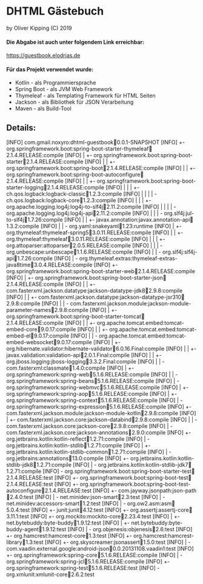 # DHTML Gästebuch
by Oliver Kipping (C) 2019

#### Die Abgabe ist auch unter folgendem Link erreichbar:

https://guestbook.elodrias.de


#### Für das Projekt verwendet wurde:

- Kotlin - als Programmiersprache
- Spring Boot - als JVM Web Framework
- Thymeleaf - als Templating Framework für HTML Seiten
- Jackson - als Bibliothek für JSON Verarbeitung
- Maven - als Build-Tool


## Details:

[INFO] com.gmail.noxyro:dhtml-guestbook:jar:0.0.1-SNAPSHOT
[INFO] +- org.springframework.boot:spring-boot-starter-thymeleaf:jar:2.1.4.RELEASE:compile
[INFO] |  +- org.springframework.boot:spring-boot-starter:jar:2.1.4.RELEASE:compile
[INFO] |  |  +- org.springframework.boot:spring-boot:jar:2.1.4.RELEASE:compile
[INFO] |  |  +- org.springframework.boot:spring-boot-autoconfigure:jar:2.1.4.RELEASE:compile
[INFO] |  |  +- org.springframework.boot:spring-boot-starter-logging:jar:2.1.4.RELEASE:compile
[INFO] |  |  |  +- ch.qos.logback:logback-classic:jar:1.2.3:compile
[INFO] |  |  |  |  \- ch.qos.logback:logback-core:jar:1.2.3:compile
[INFO] |  |  |  +- org.apache.logging.log4j:log4j-to-slf4j:jar:2.11.2:compile
[INFO] |  |  |  |  \- org.apache.logging.log4j:log4j-api:jar:2.11.2:compile
[INFO] |  |  |  \- org.slf4j:jul-to-slf4j:jar:1.7.26:compile
[INFO] |  |  +- javax.annotation:javax.annotation-api:jar:1.3.2:compile
[INFO] |  |  \- org.yaml:snakeyaml:jar:1.23:runtime
[INFO] |  +- org.thymeleaf:thymeleaf-spring5:jar:3.0.11.RELEASE:compile
[INFO] |  |  +- org.thymeleaf:thymeleaf:jar:3.0.11.RELEASE:compile
[INFO] |  |  |  +- org.attoparser:attoparser:jar:2.0.5.RELEASE:compile
[INFO] |  |  |  \- org.unbescape:unbescape:jar:1.1.6.RELEASE:compile
[INFO] |  |  \- org.slf4j:slf4j-api:jar:1.7.26:compile
[INFO] |  \- org.thymeleaf.extras:thymeleaf-extras-java8time:jar:3.0.4.RELEASE:compile
[INFO] +- org.springframework.boot:spring-boot-starter-web:jar:2.1.4.RELEASE:compile
[INFO] |  +- org.springframework.boot:spring-boot-starter-json:jar:2.1.4.RELEASE:compile
[INFO] |  |  +- com.fasterxml.jackson.datatype:jackson-datatype-jdk8:jar:2.9.8:compile
[INFO] |  |  +- com.fasterxml.jackson.datatype:jackson-datatype-jsr310:jar:2.9.8:compile
[INFO] |  |  \- com.fasterxml.jackson.module:jackson-module-parameter-names:jar:2.9.8:compile
[INFO] |  +- org.springframework.boot:spring-boot-starter-tomcat:jar:2.1.4.RELEASE:compile
[INFO] |  |  +- org.apache.tomcat.embed:tomcat-embed-core:jar:9.0.17:compile
[INFO] |  |  +- org.apache.tomcat.embed:tomcat-embed-el:jar:9.0.17:compile
[INFO] |  |  \- org.apache.tomcat.embed:tomcat-embed-websocket:jar:9.0.17:compile
[INFO] |  +- org.hibernate.validator:hibernate-validator:jar:6.0.16.Final:compile
[INFO] |  |  +- javax.validation:validation-api:jar:2.0.1.Final:compile
[INFO] |  |  +- org.jboss.logging:jboss-logging:jar:3.3.2.Final:compile
[INFO] |  |  \- com.fasterxml:classmate:jar:1.4.0:compile
[INFO] |  +- org.springframework:spring-web:jar:5.1.6.RELEASE:compile
[INFO] |  |  \- org.springframework:spring-beans:jar:5.1.6.RELEASE:compile
[INFO] |  \- org.springframework:spring-webmvc:jar:5.1.6.RELEASE:compile
[INFO] |     +- org.springframework:spring-aop:jar:5.1.6.RELEASE:compile
[INFO] |     +- org.springframework:spring-context:jar:5.1.6.RELEASE:compile
[INFO] |     \- org.springframework:spring-expression:jar:5.1.6.RELEASE:compile
[INFO] +- com.fasterxml.jackson.module:jackson-module-kotlin:jar:2.9.8:compile
[INFO] |  +- com.fasterxml.jackson.core:jackson-databind:jar:2.9.8:compile
[INFO] |  |  \- com.fasterxml.jackson.core:jackson-core:jar:2.9.8:compile
[INFO] |  \- com.fasterxml.jackson.core:jackson-annotations:jar:2.9.0:compile
[INFO] +- org.jetbrains.kotlin:kotlin-reflect:jar:1.2.71:compile
[INFO] |  \- org.jetbrains.kotlin:kotlin-stdlib:jar:1.2.71:compile
[INFO] |     +- org.jetbrains.kotlin:kotlin-stdlib-common:jar:1.2.71:compile
[INFO] |     \- org.jetbrains:annotations:jar:13.0:compile
[INFO] +- org.jetbrains.kotlin:kotlin-stdlib-jdk8:jar:1.2.71:compile
[INFO] |  \- org.jetbrains.kotlin:kotlin-stdlib-jdk7:jar:1.2.71:compile
[INFO] \- org.springframework.boot:spring-boot-starter-test:jar:2.1.4.RELEASE:test
[INFO]    +- org.springframework.boot:spring-boot-test:jar:2.1.4.RELEASE:test
[INFO]    +- org.springframework.boot:spring-boot-test-autoconfigure:jar:2.1.4.RELEASE:test
[INFO]    +- com.jayway.jsonpath:json-path:jar:2.4.0:test
[INFO]    |  \- net.minidev:json-smart:jar:2.3:test
[INFO]    |     \- net.minidev:accessors-smart:jar:1.2:test
[INFO]    |        \- org.ow2.asm:asm:jar:5.0.4:test
[INFO]    +- junit:junit:jar:4.12:test
[INFO]    +- org.assertj:assertj-core:jar:3.11.1:test
[INFO]    +- org.mockito:mockito-core:jar:2.23.4:test
[INFO]    |  +- net.bytebuddy:byte-buddy:jar:1.9.12:test
[INFO]    |  +- net.bytebuddy:byte-buddy-agent:jar:1.9.12:test
[INFO]    |  \- org.objenesis:objenesis:jar:2.6:test
[INFO]    +- org.hamcrest:hamcrest-core:jar:1.3:test
[INFO]    +- org.hamcrest:hamcrest-library:jar:1.3:test
[INFO]    +- org.skyscreamer:jsonassert:jar:1.5.0:test
[INFO]    |  \- com.vaadin.external.google:android-json:jar:0.0.20131108.vaadin1:test
[INFO]    +- org.springframework:spring-core:jar:5.1.6.RELEASE:compile
[INFO]    |  \- org.springframework:spring-jcl:jar:5.1.6.RELEASE:compile
[INFO]    +- org.springframework:spring-test:jar:5.1.6.RELEASE:test
[INFO]    \- org.xmlunit:xmlunit-core:jar:2.6.2:test

